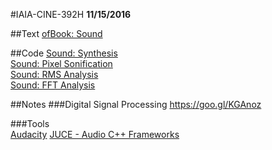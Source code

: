 #IAIA-CINE-392H
**11/15/2016**

##Text
[ofBook: Sound](http://openframeworks.cc/ofBook/chapters/sound.html)  

##Code
[Sound: Synthesis](../c++/030_Sound_Synthesis)  
[Sound: Pixel Sonification](../c++/031_Sound_PixelSonification)  
[Sound: RMS Analysis](../c++/032_Sound_RMSAnalysis)  
[Sound: FFT Analysis](../c++/033_Sound_FFTAnalysis)  

##Notes
###Digital Signal Processing
https://goo.gl/KGAnoz

###Tools  
[Audacity](http://www.audacityteam.org/) 
[JUCE - Audio C++ Frameworks](https://www.juce.com/)
